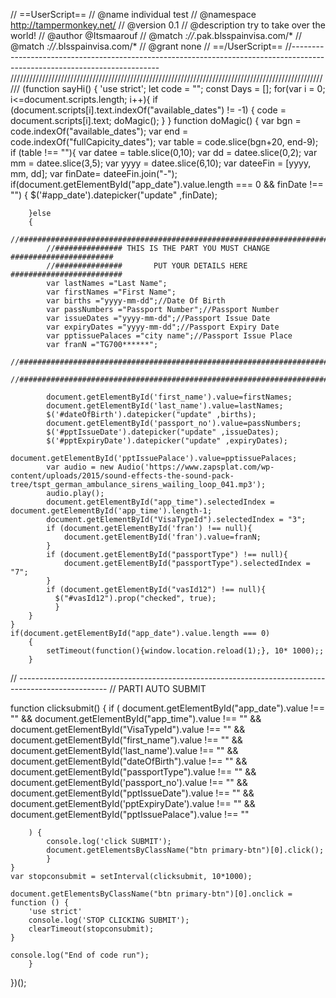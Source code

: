 
// ==UserScript==
// @name         individual test
// @namespace    http://tampermonkey.net/
// @version      0.1
// @description  try to take over the world!
// @author       @Itsmaarouf
// @match        *://*.pak.blsspainvisa.com/*
// @match        *://*.blsspainvisa.com/*
// @grant        none
// ==/UserScript==
//---------------------------------------------------------------------------------------------------------------------------
//////////////////////////////////////////////////////////////////////////////////////////////////////
(function sayHi() {
    'use strict';
     let code = "";
    const Days = [];
    for(var i = 0; i<=document.scripts.length; i++){
        if (document.scripts[i].text.indexOf("available_dates") != -1) {
        code = document.scripts[i].text;
            doMagic();
        }
    }
    function doMagic() {
    var bgn = code.indexOf("available_dates");
    var end = code.indexOf("fullCapicity_dates");
    var table = code.slice(bgn+20, end-9);
    if (table !== ""){
        var datee = table.slice(0,10);
        var dd = datee.slice(0,2);
        var mm = datee.slice(3,5);
        var yyyy = datee.slice(6,10);
        var dateeFin = [yyyy, mm, dd];
        var finDate= dateeFin.join("-");
        if(document.getElementById("app_date").value.length === 0 && finDate !== "")
        {
            $('#app_date').datepicker("update" ,finDate);

        }else
        {
            //########################################################################
            //############### THIS IS THE PART YOU MUST CHANGE #######################
            //###############       PUT YOUR DETAILS HERE    #########################
            var lastNames ="Last Name";
            var firstNames ="First Name";
            var births ="yyyy-mm-dd";//Date Of Birth
            var passNumbers ="Passport Number";//Passport Number
            var issueDates ="yyyy-mm-dd";//Passport Issue Date
            var expiryDates ="yyyy-mm-dd";//Passport Expiry Date
            var pptissuePalaces ="city name";//Passport Issue Place
            var franN ="TG700******";
            //########################################################################
            //########################################################################

            document.getElementById('first_name').value=firstNames;
            document.getElementById('last_name').value=lastNames;
            $('#dateOfBirth').datepicker("update" ,births);
            document.getElementById('passport_no').value=passNumbers;
            $('#pptIssueDate').datepicker("update" ,issueDates);
            $('#pptExpiryDate').datepicker("update" ,expiryDates);
            document.getElementById('pptIssuePalace').value=pptissuePalaces;
            var audio = new Audio('https://www.zapsplat.com/wp-content/uploads/2015/sound-effects-the-sound-pack-tree/tspt_german_ambulance_sirens_wailing_loop_041.mp3');
            audio.play();
            document.getElementById("app_time").selectedIndex = document.getElementById('app_time').length-1;
            document.getElementById("VisaTypeId").selectedIndex = "3";
            if (document.getElementById('fran') !== null){
                document.getElementById('fran').value=franN;
            }
            if (document.getElementById("passportType") !== null){
                document.getElementById("passportType").selectedIndex = "7";
            }
            if (document.getElementById("vasId12") !== null){
              $("#vasId12").prop("checked", true);
              }
        }
    }
    if(document.getElementById("app_date").value.length === 0)
        {
            setTimeout(function(){window.location.reload(1);}, 10* 1000);;
        }
 //   ----------------------------------------------------------------------------------------------------
 // PARTI AUTO SUBMIT

 function clicksubmit() {
    if (
        document.getElementById("app_date").value !== "" &&
        document.getElementById("app_time").value !== "" &&
        document.getElementById("VisaTypeId").value !== "" &&
        document.getElementById("first_name").value !== "" &&
        document.getElementById('last_name').value !== "" &&
        document.getElementById("dateOfBirth").value !== "" &&
        document.getElementById("passportType").value !== "" &&
        document.getElementById('passport_no').value !== "" &&
        document.getElementById("pptIssueDate").value !== "" &&
        document.getElementById('pptExpiryDate').value !== "" &&
        document.getElementById("pptIssuePalace").value !== ""

        ) {
            console.log('click SUBMIT');
            document.getElementsByClassName("btn primary-btn")[0].click();
            }
    }
    var stopconsubmit = setInterval(clicksubmit, 10*1000);

    document.getElementsByClassName("btn primary-btn")[0].onclick = function () {
        'use strict'
        console.log('STOP CLICKING SUBMIT');
        clearTimeout(stopconsubmit);
    }

    console.log("End of code run");
        }
})();

